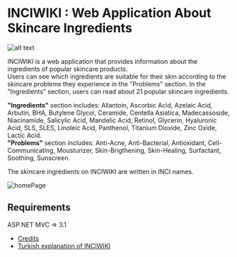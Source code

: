 # INCIWIKI : Web Application About Skincare Ingredients

![alt text](https://i.hizliresim.com/fCFYIT.png)

INCIWIKI is a web application that provides information about the ingredients of popular skincare products. <br/>
Users can see which ingredients are suitable for their skin according to the skincare problems they experience in the "Problems" section. In the "Ingredients" section, users can read about 21 popular skincare ingredients. <br/>

**"Ingredients"** section includes: Allantoin, Ascorbic Acid, Azelaic Acid, Arbutin, BHA, Butylene Glycol, Ceramide, Centella Asiatica, Madecassoside, Niacinamide, Salicylic Acid, Mandelic Acid, Retinol, Glycerin, Hyaluronic Acid, SLS, SLES, Linoleic Acid, Panthenol, Titanium Dioxide, Zinc Oxide, Lactic Acid.<br/> 
**"Problems"** section includes: Anti-Acne, Anti-Bacterial, Antioxidant, Cell-Communicating, Mousturizer, Skin-Brigthening, Skin-Healing, Surfactant, Soothing, Sunscreen. <br/>

The skincare ingredients on INCIWIKI are written in INCI names.

![homePage](https://i.hizliresim.com/H9otyx.jpg)

## Requirements
ASP.NET MVC => 3.1

* [Credits](https://github.com/ozgecinko/INCIWIKI_Skincare_Ingredients/blob/master/Credits.txt)
* [Turkish explanation of INCIWIKI](https://github.com/ozgecinko/INCIWIKI_Skincare_Ingredients/blob/master/INCIWIKI.pdf)
